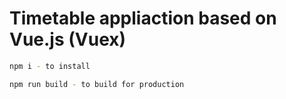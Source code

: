 # Timetable appliaction based on Vue.js (Vuex)
``` bash
npm i - to install

npm run build - to build for production
```
